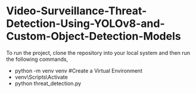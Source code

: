 # Video-Surveillance-Threat-Detection-Using-YOLOv8-and-Custom-Object-Detection-Models

To run the project, clone the repository into your local system and then run the following commands,

- python -m venv venv #Create a Virtual Environment
- venv\Scripts\Activate
- python threat_detection.py
